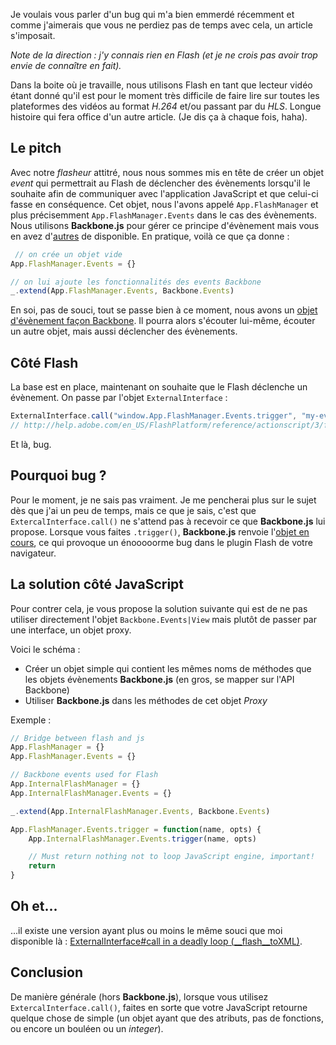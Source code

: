 <img class="putainde-Img putainde-Img--left" alt="" src="{{ happyplan.baseUrls.media }}/occupyflash.png" />

Je voulais vous parler d'un bug qui m'a bien emmerdé récemment et comme j'aimerais que vous ne perdiez pas de temps avec cela, un article s'imposait.

_Note de la direction : j'y connais rien en Flash (et je ne crois pas avoir trop envie de connaître en fait)._

Dans la boite où je travaille, nous utilisons Flash en tant que lecteur vidéo étant donné qu'il est pour le moment très difficile de faire lire sur toutes les plateformes des vidéos au format _H.264_ et/ou passant par du _HLS_. Longue histoire qui fera office d'un autre article. (Je dis ça à chaque fois, haha).

## Le pitch

Avec notre _flasheur_ attitré, nous nous sommes mis en tête de créer un objet _event_ qui permettrait au Flash de déclencher des évènements lorsqu'il le souhaite afin de communiquer avec l'application JavaScript et que celui-ci fasse en conséquence. Cet objet, nous l'avons appelé `App.FlashManager` et plus précisemment `App.FlashManager.Events` dans le cas des évènements. Nous utilisons **Backbone.js** pour gérer ce principe d'évènement mais vous en avez d'[autres](http://microjs.com/#event) de disponible. En pratique, voilà ce que ça donne :

```javascript
 // on crée un objet vide
App.FlashManager.Events = {}

// on lui ajoute les fonctionnalités des events Backbone
_.extend(App.FlashManager.Events, Backbone.Events)
```

En soi, pas de souci, tout se passe bien à ce moment, nous avons un [objet d'évènement façon Backbone](http://backbonejs.org/#Events). Il pourra alors s'écouter lui-même, écouter un autre objet, mais aussi déclencher des évènements.

## Côté Flash

La base est en place, maintenant on souhaite que le Flash déclenche un évènement. On passe par l'objet `ExternalInterface` :

```javascript
ExternalInterface.call("window.App.FlashManager.Events.trigger", "my-event")
// http://help.adobe.com/en_US/FlashPlatform/reference/actionscript/3/flash/external/ExternalInterface.html#call
```

Et là, bug.

## Pourquoi bug ?

Pour le moment, je ne sais pas vraiment. Je me pencherai plus sur le sujet dès que j'ai un peu de temps, mais ce que je sais, c'est que `ExtercalInterface.call()` ne s'attend pas à recevoir ce que **Backbone.js** lui propose. Lorsque vous faites `.trigger()`, **Backbone.js** renvoie l'[objet en cours](https://github.com/jashkenas/backbone/blob/master/backbone.js#L144-L153), ce qui provoque un énooooorme bug dans le plugin Flash de votre navigateur.

## La solution côté JavaScript

Pour contrer cela, je vous propose la solution suivante qui est de ne pas utiliser directement l'objet `Backbone.Events|View` mais plutôt de passer par une interface, un objet proxy.

Voici le schéma :

- Créer un objet simple qui contient les mêmes noms de méthodes que les objets évènements **Backbone.js** (en gros, se mapper sur l'API Backbone)
- Utiliser **Backbone.js** dans les méthodes de cet objet _Proxy_

Exemple :

```javascript
// Bridge between flash and js
App.FlashManager = {}
App.FlashManager.Events = {}

// Backbone events used for Flash
App.InternalFlashManager = {}
App.InternalFlashManager.Events = {}

_.extend(App.InternalFlashManager.Events, Backbone.Events)

App.FlashManager.Events.trigger = function(name, opts) {
    App.InternalFlashManager.Events.trigger(name, opts)

    // Must return nothing not to loop JavaScript engine, important!
    return
}
```

## Oh et...

...il existe une version ayant plus ou moins le même souci que moi disponible là : [ExternalInterface#call in a deadly loop (__flash__toXML)](https://coderwall.com/p/e-8niw).

## Conclusion

De manière générale (hors **Backbone.js**), lorsque vous utilisez `ExtercalInterface.call()`, faites en sorte que votre JavaScript retourne quelque chose de simple (un objet ayant que des atributs, pas de fonctions, ou encore un bouléen ou un _integer_).
